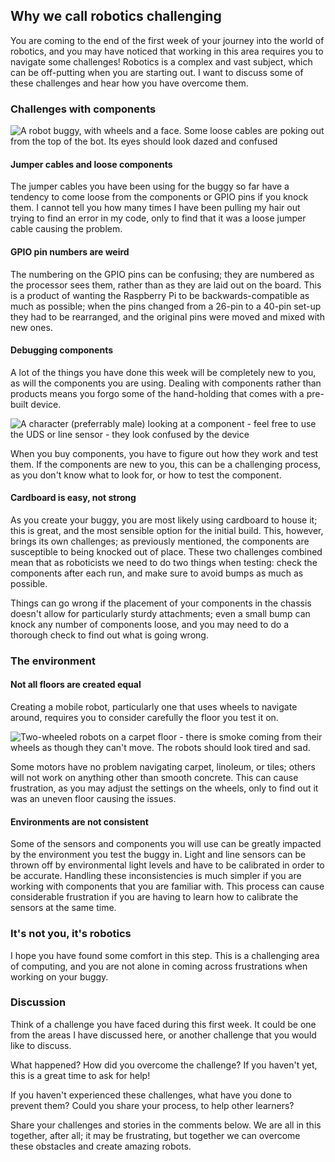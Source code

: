 [comment]: # (
Is this step open? Y/N
If so, short description of this step:
Related links:
Related files:
)

## Why we call robotics challenging

You are coming to the end of the first week of your journey into the world of robotics, and you may have noticed that working in this area requires you to navigate some challenges! Robotics is a complex and vast subject, which can be off-putting when you are starting out. I want to discuss some of these challenges and hear how you have overcome them.

### Challenges with components

![A robot buggy, with wheels and a face. Some loose cables are poking out from the top of the bot. Its eyes should look dazed and confused]()

#### Jumper cables and loose components

The jumper cables you have been using for the buggy so far have a tendency to come loose from the components or GPIO pins if you knock them. I cannot tell you how many times I have been pulling my hair out trying to find an error in my code, only to find that it was a loose jumper cable causing the problem.

#### GPIO pin numbers are weird

The numbering on the GPIO pins can be confusing; they are numbered as the processor sees them, rather than as they are laid out on the board. This is a product of wanting the Raspberry Pi to be backwards-compatible as much as possible; when the pins changed from a 26-pin to a 40-pin set-up they had to be rearranged, and the original pins were moved and mixed with new ones.

#### Debugging components

A lot of the things you have done this week will be completely new to you, as will the components you are using. Dealing with components rather than products means you forgo some of the hand-holding that comes with a pre-built device.

![A character (preferrably male) looking at a component - feel free to use the UDS or line sensor - they look confused by the device]()

When you buy components, you have to figure out how they work and test them. If the components are new to you, this can be a challenging process, as you don't know what to look for, or how to test the component.

#### Cardboard is easy, not strong

As you create your buggy, you are most likely using cardboard to house it; this is great, and the most sensible option for the initial build. This, however, brings its own challenges; as previously mentioned, the components are susceptible to being knocked out of place. These two challenges combined mean that as roboticists we need to do two things when testing: check the components after each run, and make sure to avoid bumps as much as possible.

Things can go wrong if the placement of your components in the chassis doesn't allow for particularly sturdy attachments; even a small bump can knock any number of components loose, and you may need to do a thorough check to find out what is going wrong. 

### The environment

#### Not all floors are created equal

Creating a mobile robot, particularly one that uses wheels to navigate around, requires you to consider carefully the floor you test it on.

![Two-wheeled robots on a carpet floor - there is smoke coming from their wheels as though they can't move. The robots should look tired and sad.]()

Some motors have no problem navigating carpet, linoleum, or tiles; others will not work on anything other than smooth concrete. This can cause frustration, as you may adjust the settings on the wheels, only to find out it was an uneven floor causing the issues.

#### Environments are not consistent

Some of the sensors and components you will use can be greatly impacted by the environment you test the buggy in. Light and line sensors can be thrown off by environmental light levels and have to be calibrated in order to be accurate. Handling these inconsistencies is much simpler if you are working with components that you are familiar with. This process can cause considerable frustration if you are having to learn how to calibrate the sensors at the same time.

### It's not you, it's robotics

I hope you have found some comfort in this step. This is a challenging area of computing, and you are not alone in coming across frustrations when working on your buggy.

### Discussion

Think of a challenge you have faced during this first week. It could be one from the areas I have discussed here, or another challenge that you would like to discuss.

What happened? How did you overcome the challenge? If you haven't yet, this is a great time to ask for help!

If you haven't experienced these challenges, what have you done to prevent them? Could you share your process, to help other learners?

Share your challenges and stories in the comments below. We are all in this together, after all; it may be frustrating, but together we can overcome these obstacles and create amazing robots.
